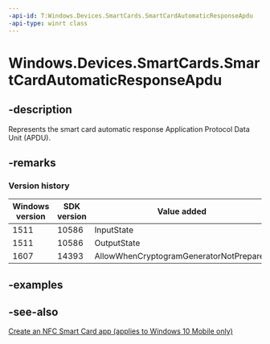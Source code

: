 ```yaml
---
-api-id: T:Windows.Devices.SmartCards.SmartCardAutomaticResponseApdu
-api-type: winrt class
---
```


<!-- Class syntax.
public class SmartCardAutomaticResponseApdu : Windows.Devices.SmartCards.ISmartCardAutomaticResponseApdu, Windows.Devices.SmartCards.ISmartCardAutomaticResponseApdu2, Windows.Devices.SmartCards.ISmartCardAutomaticResponseApdu3
-->

# Windows.Devices.SmartCards.SmartCardAutomaticResponseApdu

## -description
Represents the smart card automatic response Application Protocol Data Unit (APDU).

## -remarks

### Version history

| Windows version | SDK version | Value added |
| -- | -- | -- |
| 1511 | 10586 | InputState |
| 1511 | 10586 | OutputState |
| 1607 | 14393 | AllowWhenCryptogramGeneratorNotPrepared |

## -examples

## -see-also
[Create an NFC Smart Card app (applies to Windows 10 Mobile only)](/windows/uwp/devices-sensors/host-card-emulation)
